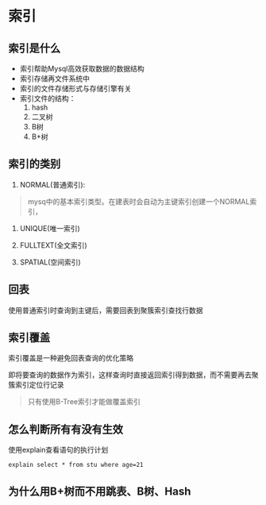 # 索引

## 索引是什么

* 索引帮助Mysql高效获取数据的数据结构
* 索引存储再文件系统中
* 索引的文件存储形式与存储引擎有关
* 索引文件的结构：
  1. hash
  2. 二叉树
  3. B树
  4. B+树



## 索引的类别

1. NORMAL(普通索引):

> mysq中的基本索引类型。在建表时会自动为主键索引创建一个NORMAL索引，

1. UNIQUE(唯一索引)

2. FULLTEXT(全文索引)

3. SPATIAL(空间索引)

## 回表

使用普通索引时查询到主键后，需要回表到聚簇索引查找行数据

## 索引覆盖

索引覆盖是一种避免回表查询的优化策略

即将要查询的数据作为索引，这样查询时直接返回索引得到数据，而不需要再去聚簇索引定位行记录

> 只有使用B-Tree索引才能做覆盖索引



## 怎么判断所有有没有生效

使用explain查看语句的执行计划

``` mysql
explain select * from stu where age=21
```

## 为什么用B+树而不用跳表、B树、Hash